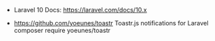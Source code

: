  - Laravel 10 Docs: 
https://laravel.com/docs/10.x

 - https://github.com/yoeunes/toastr
Toastr.js notifications for Laravel
composer require yoeunes/toastr











































































































